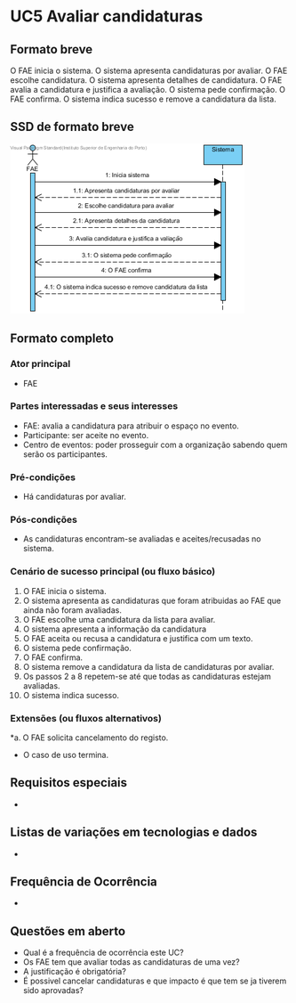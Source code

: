 # UC5 Avaliar candidaturas
## Formato breve
O FAE inicia o sistema.
O sistema apresenta candidaturas por avaliar.
O FAE escolhe candidatura.
O sistema apresenta detalhes de candidatura.
O FAE avalia a candidatura e justifica a avaliação.
O sistema pede confirmação.
O FAE confirma.
O sistema indica sucesso e remove a candidatura da lista.

## SSD de formato breve
![SSD_UC5.png](../../Imagens/SSD_UC5.png)
## Formato completo

### Ator principal
* FAE

### Partes interessadas e seus interesses
+ FAE: avalia a candidatura para atribuir o espaço no evento.
+ Participante: ser aceite no evento.
+ Centro de eventos: poder prosseguir com a organização sabendo quem serão os participantes.

### Pré-condições
+ Há candidaturas por avaliar.

### Pós-condições
+ As candidaturas encontram-se avaliadas e aceites/recusadas no sistema.

### Cenário de sucesso principal (ou fluxo básico)
1. O FAE inicia o sistema.
2. O sistema apresenta as candidaturas que foram atribuidas ao FAE que ainda não foram avaliadas.
3. O FAE escolhe uma candidatura da lista para avaliar.
4. O sistema apresenta a informação da candidatura
5. O FAE aceita ou recusa a candidatura e justifica com um texto.
6. O sistema pede confirmação.
7. O FAE confirma.
8. O sistema remove a candidatura da lista de candidaturas por avaliar.
9. Os passos 2 a 8 repetem-se até que todas as candidaturas estejam avaliadas.
10. O sistema indica sucesso.

### Extensões (ou fluxos alternativos)
\*a. O FAE solicita cancelamento do registo.

+ O caso de uso termina.

## Requisitos especiais
*

## Listas de variações em tecnologias e dados
*

## Frequência de Ocorrência
*

## Questões em aberto
+ Qual é a frequência de ocorrência este UC?
+ Os FAE tem que avaliar todas as candidaturas de uma vez?
+ A justificação é obrigatória?
+ É possivel cancelar candidaturas e que impacto é que tem se ja tiverem sido aprovadas?
